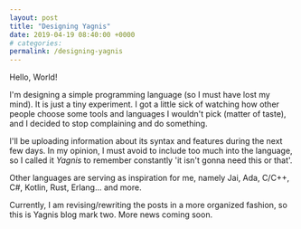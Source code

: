 ```yaml
---
layout: post
title: "Designing Yagnis"
date: 2019-04-19 08:40:00 +0000
# categories:
permalink: /designing-yagnis
---
```

Hello, World!

I'm designing a simple programming language (so I must have lost my mind).
It is just a tiny experiment.
I got a little sick of watching how other people choose some tools and languages
I wouldn't pick (matter of taste), and I decided to stop complaining
and do something.

I'll be uploading information about its syntax
and features during the next few days. In my opinion,
I must avoid to include too much into the language, so I called it _Yagnis_
to remember constantly 'it isn't gonna need this or that'.

Other languages are serving as inspiration for me,
namely Jai, Ada, C/C++, C#, Kotlin, Rust, Erlang... and more.

Currently, I am revising/rewriting the posts in a more organized fashion,
so this is Yagnis blog mark two. More news coming soon.
